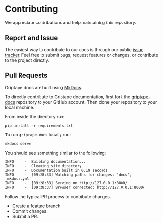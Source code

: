 # Contributing

We appreciate contributions and help maintaining this repository.

## Report and Issue
The easiest way to contribute to our docs is through our public [issue tracker](https://github.com/griptape-ai/griptape-docs/issues). Feel free to submit bugs, request features or changes, or contribute to the project directly. 

## Pull Requests

Griptape docs are built using [MkDocs](https://squidfunk.github.io/mkdocs-material/getting-started/). 

To directly contribute to Griptape documentation, first fork the [griptape-docs](https://github.com/griptape-ai/griptape-docs) repository to your GitHub account. Then clone your repository to your local machine.

From inside the directory run: 

```pip install -r requirements.txt```

To run `griptape-docs` locally run: 

```mkdocs serve```

You should see something similar to the following: 

```
INFO     -  Building documentation...
INFO     -  Cleaning site directory
INFO     -  Documentation built in 0.19 seconds
INFO     -  [09:28:33] Watching paths for changes: 'docs', 'mkdocs.yml'
INFO     -  [09:28:33] Serving on http://127.0.0.1:8000/
INFO     -  [09:28:37] Browser connected: http://127.0.0.1:8000/
```

Follow the typical PR process to contribute changes. 

* Create a feature branch.
* Commit changes.
* Submit a PR.
